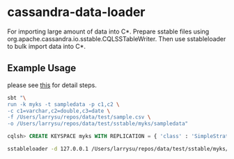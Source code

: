 # cassandra-data-loader
For importing large amount of data into C\*. Prepare sstable files using org.apache.cassandra.io.sstable.CQLSSTableWriter. Then use sstableloader to bulk import data into C\*.


## Example Usage

please see [this](http://blog.sws9f.org/nosql/2016/02/11/import-csv-to-cassandra.html) for detail steps.

```bash
sbt "\
run -k myks -t sampledata -p c1,c2 \
-c c1=varchar,c2=double,c3=date \
-f /Users/larrysu/repos/data/test/sample.csv \
-o /Users/larrysu/repos/data/test/sstable/myks/sampledata"

```

```sql
cqlsh> CREATE KEYSPACE myks WITH REPLICATION = { 'class' : 'SimpleStrategy', 'replication_factor' : 1 };
```

```bash
sstableloader -d 127.0.0.1 /Users/larrysu/repos/data/test/sstable/myks/sampledata
```